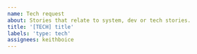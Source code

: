 ```yaml
---
name: Tech request
about: Stories that relate to system, dev or tech stories.
title: '[TECH] title'
labels: 'type: tech'
assignees: keithboice
---
```

